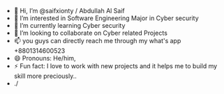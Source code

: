 - 👋 Hi, I’m @saifxionty / Abdullah Al Saif
- 👀 I’m interested in  Software Engineering Major in Cyber security 
- 🌱 I’m currently learning  Cyber security
- 💞️ I’m looking to collaborate on Cyber related Projects 
- 📫 you guys can directly reach me through my what's app +8801314600523
- 😄 Pronouns: He/him,
- ⚡ Fun fact: I love to work with new projects and it helps me to build my skill more preciously..
- ./

<!---
saifxionty/saifxionty is a ✨ special ✨ repository because its `README.md` (this file) appears on your GitHub profile.
You can click the Preview link to take a look at your changes.
--->
